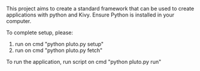This project aims to create a standard framework that can be used to create applications with python and Kivy.
Ensure Python is installed in your computer.

To complete setup, please:
1. run on cmd "python pluto.py setup"
2. run on cmd "python pluto.py fetch"

To run the application, run script on cmd
"python pluto.py run"